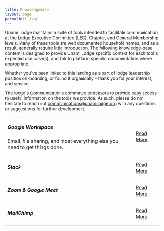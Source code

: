 ```yaml
---
title: Knowledgebase
layout: page
permalink: /kb/
---
```


Unami Lodge maintains a suite of tools intended to facilitate communication at the Lodge Executive Committee (LEC), Chapter, and General Membership levels.  Many of these tools are well documented household names, and as a result, generally require little introduction.  The following knowledge-base content is designed to provide Unami Lodge specific context for each tool's expected use case(s), and link to platform specific documentation where appropriate.

Whether you've been linked to this landing as a part of lodge leadership position on-boarding, or found it organically - thank you for your interest, and service.

The lodge's Communications committee endeavors to provide easy access to useful information on the tools we provide.  As such, please do not hesitate to reach out [communications@unamilodge.org](/contact?recipient=communications) with any questions or suggestions for further development.



<table class="table">
  <tr>
    <td class="align-middle"><h5 class="my-0">Google Workspace</h5>
      <p>Email, file sharing, and most everything else you need to get things done.<p>
    </td>
    <td class="align-middle text-md-right"><a class="btn btn-primary" href="/kb/">Read More</a></td>
  </tr>
  <tr>
    <td class="align-middle"><h5 class="my-0">Slack</h5></td>
    <td class="align-middle text-md-right"><a class="btn btn-primary" href="/kb/">Read More</a></td>
  </tr>
  <tr>
    <td class="align-middle"><h5 class="my-0">Zoom & Google Meet</h5></td>
    <td class="align-middle text-md-right"><a class="btn btn-primary" href="/kb/">Read More</a></td>
  </tr>
  <tr>
    <td class="align-middle"><h5 class="my-0">MailChimp</h5></td>
    <td class="align-middle text-md-right"><a class="btn btn-primary" href="/kb/">Read More</a></td>
  </tr>
</table>
